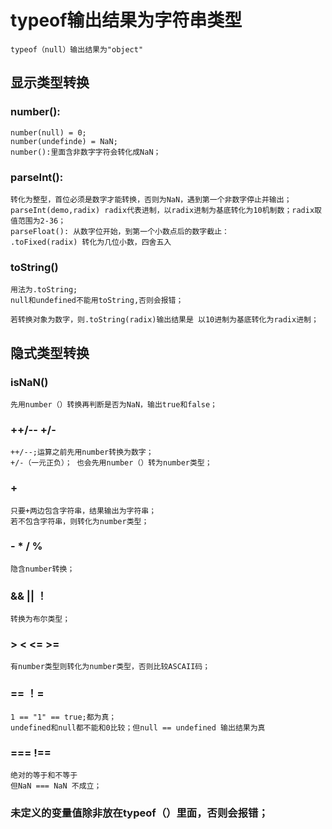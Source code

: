 
# typeof输出结果为字符串类型
    typeof（null）输出结果为"object"

## 显示类型转换

### number():
    number(null) = 0;
    number(undefinde) = NaN;
    number():里面含非数字字符会转化成NaN；

### parseInt():
    转化为整型，首位必须是数字才能转换，否则为NaN，遇到第一个非数字停止并输出；
    parseInt(demo,radix) radix代表进制，以radix进制为基底转化为10机制数；radix取值范围为2-36；
    parseFloat(): 从数字位开始，到第一个小数点后的数字截止：
    .toFixed(radix) 转化为几位小数，四舍五入

### toString()
    用法为.toString;
    null和undefined不能用toString,否则会报错；

    若转换对象为数字，则.toString(radix)输出结果是 以10进制为基底转化为radix进制；

## 隐式类型转换

### isNaN()
    先用number（）转换再判断是否为NaN，输出true和false；

### ++/--  +/-
    ++/--;运算之前先用number转换为数字；
    +/-（一元正负）； 也会先用number（）转为number类型；

### +
    只要+两边包含字符串，结果输出为字符串；
    若不包含字符串，则转化为number类型；

### - * / %
    隐含number转换；

### &&  ||  ！
    转换为布尔类型；

### > < <= >=
    有number类型则转化为number类型，否则比较ASCAII码；

### == ！= 
    1 == "1" == true;都为真；
    undefined和null都不能和0比较；但null == undefined 输出结果为真

### === !==
    绝对的等于和不等于
    但NaN === NaN 不成立；

### 未定义的变量值除非放在typeof（）里面，否则会报错；
